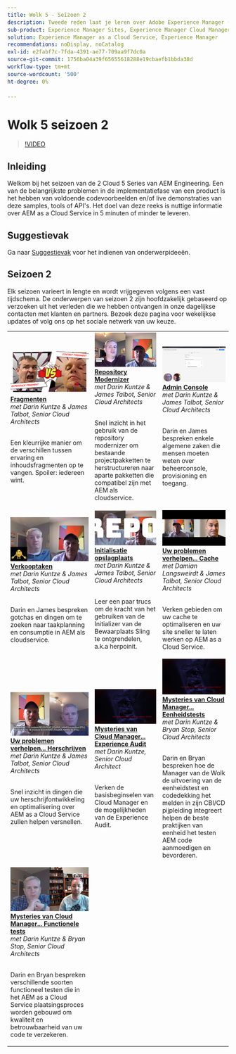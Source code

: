 ```yaml
---
title: Wolk 5 - Seizoen 2
description: Tweede reden laat je leren over Adobe Experience Manager (AEM) as a Cloud Service van de eigen deskundige engineers van de Adobe die het bouwen, en de deskundige diensten die het leveren.
sub-product: Experience Manager Sites, Experience Manager Cloud Manager, Experience Manager Assets
solution: Experience Manager as a Cloud Service, Experience Manager
recommendations: noDisplay, noCatalog
exl-id: e2fabf7c-7fda-4391-ae77-709aa9f7dc0a
source-git-commit: 1756ba04a39f65655618288e19cbaefb1bbda38d
workflow-type: tm+mt
source-wordcount: '500'
ht-degree: 0%

---
```


# Wolk 5 seizoen 2

>[!VIDEO](https://video.tv.adobe.com/v/346567?quality=12&learn=on)

## Inleiding

Welkom bij het seizoen van de 2 Cloud 5 Series van AEM Engineering. Een van de belangrijkste problemen in de implementatiefase van een product is het hebben van voldoende codevoorbeelden en/of live demonstraties van deze samples, tools of API&#39;s. Het doel van deze reeks is nuttige informatie over AEM as a Cloud Service in 5 minuten of minder te leveren.

## Suggestievak

Ga naar [Suggestievak](https://forms.office.com/r/74P5Xz4UH0) voor het indienen van onderwerpideeën.

## Seizoen 2

Elk seizoen varieert in lengte en wordt vrijgegeven volgens een vast tijdschema. De onderwerpen van seizoen 2 zijn hoofdzakelijk gebaseerd op verzoeken uit het verleden die we hebben ontvangen in onze dagelijkse contacten met klanten en partners. Bezoek deze pagina voor wekelijkse updates of volg ons op het sociale netwerk van uw keuze.

<table>
    <tr>
        <td>
            <a href="season-2/cloud5-experience-v-content-fragments.md">
                <img alt="Fragmenten" src="./imgs/s2/000-thumb.png"/>
            </a>
            <div>
                <a href="season-2/cloud5-experience-v-content-fragments.md"><strong>Fragmenten</strong></a>        
                <br/><em>met Darin Kuntze &amp; James Talbot, Senior Cloud Architects</em>
            </div>
            <p>
                <br/>
                Een kleurrijke manier om de verschillen tussen ervaring en inhoudsfragmenten op te vangen. Spoiler: iedereen wint.
            </p>
        </td>   
         <td>
            <a href="season-2/cloud5-repo-modernizer.md">
                 <img alt="Repository Modernizer" src="./imgs/s2/001-thumb.png"/>
            </a>
            <div>
                <a href="season-2/cloud5-repo-modernizer.md"><strong>Repository Modernizer</strong></a> 
               <br/><em>met Darin Kuntze &amp; James Talbot, Senior Cloud Architects</em>
            </div>
            <p>
                <br/>
                Snel inzicht in het gebruik van de repository modernizer om bestaande projectpakketten te herstructureren naar aparte pakketten die compatibel zijn met AEM als cloudservice.
            </p>
         </td>
         <td>
            <a href="season-2/cloud5-admin-console.md">
                 <img alt="Admin Console" src="./imgs/s2/002-thumb.png"/>
            </a>
            <div>
                  <a href="season-2/cloud5-admin-console.md"><strong>Admin Console</strong></a>
               <br/><em>met Darin Kuntze &amp; James Talbot, Senior Cloud Architects</em>
            </div>
            <p>
            <br/>
               Darin en James bespreken enkele algemene zaken die mensen moeten weten over beheerconsole, provisioning en toegang.
            </p>
         </td> 
  </tr>
  <tr>
         <td>
            <a href="season-2/cloud5-sling-job-scheduler.md">
                 <img alt="Verkooptaken" src="./imgs/s2/003-thumb.png"/>
            </a>
            <div>
                  <a href="season-2/cloud5-sling-job-scheduler.md"><strong>Verkooptaken</strong></a>
               <br/><em>met Darin Kuntze &amp; James Talbot, Senior Cloud Architects</em>
            </div>
            <p>
            <br/>
               Darin en James bespreken gotchas en dingen om te zoeken naar taakplanning en consumptie in AEM als cloudservice.
            </p>
         </td> 
         <td>
            <a href="season-2/cloud5-repoinit.md">
                 <img alt="Repo-initialisatie (punt opnieuw)" src="./imgs/s2/004-thumb.png"/>
            </a>
            <div>
                  <a href="season-2/cloud5-repoinit.md"><strong>Initialisatie opslagplaats</strong></a>
               <br/><em>met Darin Kuntze &amp; James Talbot, Senior Cloud Architects</em>
            </div>
            <p>
            <br/>
              Leer een paar trucs om de kracht van het gebruiken van de Initializer van de Bewaarplaats Sling te ontgrendelen, a.k.a herpoinit.
            </p>
         </td>   
     <td>
            <a href="season-2/cloud5-fix-your-cache.md">
               <img alt="Cache corrigeren" src="./imgs/s2/005-thumb.png"/>
            </a>
      <div>
         <a href="season-2/cloud5-fix-your-cache.md"><strong>Uw problemen verhelpen... Cache</strong></a>
         <br/><em>met Damian Langsweirdt &amp; James Talbot, Senior Cloud Architects</em>
      </div>
      <p>
         <br/>
             Verken gebieden om uw cache te optimaliseren en uw site sneller te laten werken op AEM as a Cloud Service.
      </p>
   </td> 
  </tr>
<tr>
   <td>
           <a href="season-2/cloud5-fix-your-rewrites.md">
               <img alt="Uw bestand herstellen...opnieuw schrijven" src="./imgs/s2/006-thumb.png"/>
            </a>
      <div>
            <a href="season-2/cloud5-fix-your-rewrites.md"><strong>Uw problemen verhelpen... Herschrijven</strong></a>
         <br/><em>met Darin Kuntze &amp; James Talbot, Senior Cloud Architects</em>
      </div>
      <p>
        <br/>
         Snel inzicht in dingen die uw herschrijfontwikkeling en optimalisering over AEM as a Cloud Service zullen helpen versnellen.
      </p>
     </td>   
     <td>
            <a href="season-2/cloud5-mocm-experience-audit.md">
               <img alt="Mysteries van Cloud Manager... Experience Audit" src="./imgs/s2/007-thumb.png"/>
               </a>
      <div>
            <a href="season-2/cloud5-mocm-experience-audit.md"><strong>Mysteries van Cloud Manager... Experience Audit</strong></a>
         <br/><em>met Darin Kuntze, Senior Cloud Architect</em>
      </div>
      <p>
        <br/>
        Verken de basisbeginselen van Cloud Manager en de mogelijkheden van de Experience Audit.
      </p>
   </td>
     <td>
            <a href="season-2/cloud5-mocm-unit-tests.md">
               <img alt="Mysteries van Cloud Manager... Eenheidstests" src="./imgs/s2/008-thumb.png"/>
            </a>
      <div>
            <a href="season-2/cloud5-mocm-unit-tests.md"><strong>Mysteries van Cloud Manager... Eenheidstests</strong></a>
         <br/><em>met Darin Kuntze &amp; Bryan Stop, Senior Cloud Architects</em>
      </div>
      <p>
        <br/>
        Darin en Bryan bespreken hoe de Manager van de Wolk de uitvoering van de eenheidstest en codedekking het melden in zijn CBI/CD pijpleiding integreert helpen de beste praktijken van eenheid het testen AEM code aanmoedigen en bevorderen.
      </p>
   </td> 
  </tr>
    <tr>
        <td>
               <a href="season-2/cloud5-mocm-functional-tests.md">
                   <img alt="Mysteries van Cloud Manager... Functionele tests" src="./imgs/s2/009-thumb.png"/>
               </a>
            <div>
                <a href="season-2/cloud5-mocm-functional-tests.md"><strong>Mysteries van Cloud Manager... Functionele tests</strong><br/></a>        
                <em>met Darin Kuntze &amp; Bryan Stop, Senior Cloud Architects</em>
            </div>
            <p><br/>
                Darin en Bryan bespreken verschillende soorten functioneel testen die in het AEM as a Cloud Service plaatsingsproces worden gebouwd om kwaliteit en betrouwbaarheid van uw code te verzekeren.
            </p>
        </td>
        <td></td>
        <td></td>
    </tr>
</table>

